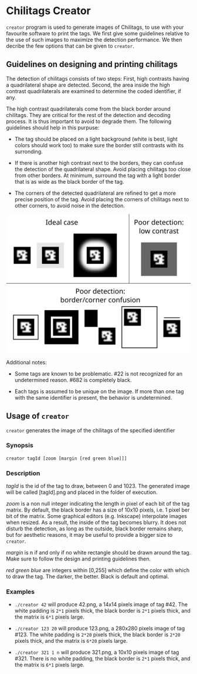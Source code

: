 Chilitags Creator
=================

`creator` program is used to generate images of Chilitags, to use with your favourite software to print the tags.
We first give some guidelines relative to the use of such images to maximize the detection performance.
We then decribe the few options that can be given to `creator`.


Guidelines on designing and printing chilitags
----------------------------------------------

The detection of chilitags consists of two steps:
First, high contrasts having a quadrilateral shape are detected.
Second, the area inside the high contrast quadrilaterals are examined to determine the coded identifier, if any.

The high contrast quadrilaterals come from the black border around chilitags.
They are critical for the rest of the detection and decoding process.
It is thus important to avoid to degrade them.
The following guidelines should help in this purpuse:

 * The tag should be placed on a light background (white is best, light colors should work too) to make sure the border still contrasts with its surronding.

 * If there is another high contrast next to the borders, they can confuse the detection of the quadrilateral shape.
 Avoid placing chilitags too close from other borders.
 At minimum, surround the tag with a light border that is as wide as the black border of the tag.

 * The corners of the detected quadrilateral are refined to get a more precise position of the tag.
 Avoid placing the corners of chilitags next to other corners, to avoid noise in the detection.

![This figure illustrates the guidelines](./tagdesign.svg)

Additional notes:

 * Some tags are known to be problematic. #22 is not recognized for an undetermined reason. #682 is completely black.

 * Each tags is assumed to be unique on the image.
 If more than one tag with the same identifier is present, the behavior is undetermined.

Usage of `creator`
------------------

`creator` generates the image of the chilitags of the specified identifier

### Synopsis

    creator tagId [zoom [margin [red green blue]]]

### Description

*tagId* is the id of the tag to draw, between 0 and 1023.
The generated image will be called [tagId].png and placed in the folder of execution.

*zoom* is a non null integer indicating the length in pixel of each bit of the tag matrix.
By default, the black border has a size of 10x10 pixels, i.e. 1 pixel ber bit of the matrix.
Some graphical editors (e.g. Inkscape) interpolate images when resized.
As a result, the inside of the tag becomes blurry.
It does not disturb the detection, as long as the outside, black border remains sharp, but for aesthetic reasons, it may be useful to provide a bigger size to `creator`. 

*margin* is n if and only if no white rectangle should be drawn around the tag.
Make sure to follow the design and printing guidelines then.

*red green blue* are integers within [0,255] which define the color with which
to draw the tag. The darker, the better. Black is default and optimal.

### Examples

 * `./creator 42` will produce 42.png, a 14x14 pixels image of tag #42. The white padding is `2*1` pixels thick, the black border is `2*1` pixels thick, and the matrix is `6*1` pixels large.

 * `./creator 123 20` will produce 123.png, a 280x280 pixels image of tag #123. The white padding is `2*20` pixels thick, the black border is `2*20` pixels thick, and the matrix is `6*20` pixels large.

 * `./creator 321 1 n` will produce 321.png, a 10x10 pixels image of tag #321. There is no white padding, the black border is `2*1` pixels thick, and the matrix is `6*1` pixels large.


